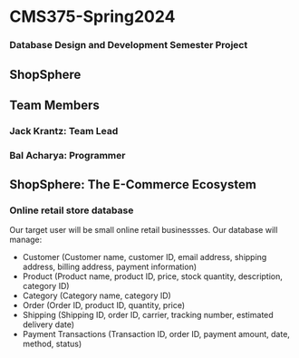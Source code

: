 # CMS375-Spring2024
### Database Design and Development Semester Project


## ShopSphere

## Team Members
### Jack Krantz: Team Lead
### Bal Acharya: Programmer


##  ShopSphere: The E-Commerce Ecosystem 
### Online retail store database
Our target user will be small online retail businessses. 
Our database will manage:
- Customer (Customer name, customer ID, email address, shipping address, billing address, payment information)
- Product (Product name, product ID, price, stock quantity, description, category ID)
- Category (Category name, category ID)
- Order (Order ID, product ID, quantity, price)
- Shipping (Shipping ID, order ID, carrier, tracking number, estimated delivery date)
- Payment Transactions (Transaction ID, order ID, payment amount, date, method, status)

